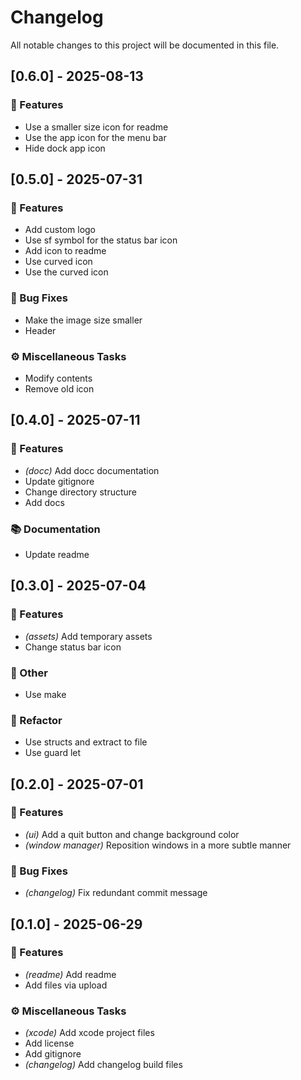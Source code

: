 # Changelog

All notable changes to this project will be documented in this file.

## [0.6.0] - 2025-08-13

### 🚀 Features

- Use a smaller size icon for readme
- Use the app icon for the menu bar
- Hide dock app icon

## [0.5.0] - 2025-07-31

### 🚀 Features

- Add custom logo
- Use sf symbol for the status bar icon
- Add icon to readme
- Use curved icon
- Use the curved icon

### 🐛 Bug Fixes

- Make the image size smaller
- Header

### ⚙️ Miscellaneous Tasks

- Modify contents
- Remove old icon

## [0.4.0] - 2025-07-11

### 🚀 Features

- *(docc)* Add docc documentation
- Update gitignore
- Change directory structure
- Add docs

### 📚 Documentation

- Update readme

## [0.3.0] - 2025-07-04

### 🚀 Features

- *(assets)* Add temporary assets
- Change status bar icon

### 💼 Other

- Use make

### 🚜 Refactor

- Use structs and extract to file
- Use guard let

## [0.2.0] - 2025-07-01

### 🚀 Features

- *(ui)* Add a quit button and change background color
- *(window manager)* Reposition windows in a more subtle manner

### 🐛 Bug Fixes

- *(changelog)* Fix redundant commit message

## [0.1.0] - 2025-06-29

### 🚀 Features

- *(readme)* Add readme
- Add files via upload

### ⚙️ Miscellaneous Tasks

- *(xcode)* Add xcode project files
- Add license
- Add gitignore
- *(changelog)* Add changelog build files

